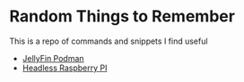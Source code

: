 # Random Things to Remember

This is a repo of commands and snippets I find useful

* [JellyFin Podman](Jellyfin-podman.md)
* [Headless Raspberry PI](headless_raspberry_pi.md)

